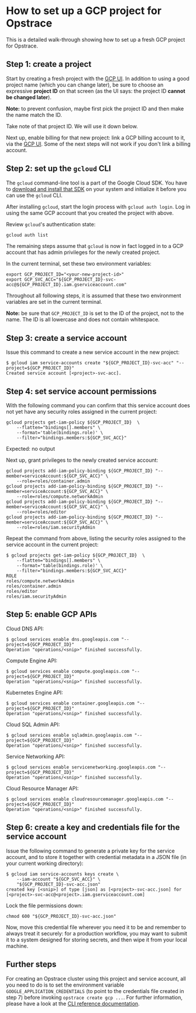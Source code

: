 # How to set up a GCP project for Opstrace

This is a detailed walk-through showing how to set up a fresh GCP project for Opstrace.

## Step 1: create a project

Start by creating a fresh project with the [GCP UI](https://console.cloud.google.com/projectcreate).
In addition to using a good project name (which you can change later), be sure to choose an expressive **project ID** on that screen (as the UI says: the project ID **cannot be changed later**).


**Note:** to prevent confusion, maybe first pick the project ID and then make the name match the ID.

Take note of that project ID.
We will use it down below.

Next up, enable billing for that new project: link a GCP billing account to it, via the [GCP UI](https://console.cloud.google.com/billing/linkedaccount). Some of the next steps will not work if you don't link a billing account.

## Step 2: set up the  `gcloud` CLI

The `gcloud` command-line tool is a part of the Google Cloud SDK.
You have to [download and install that SDK](https://cloud.google.com/sdk/docs/install) on your system and initialize it before you can use the `gcloud` CLI.

After installing `gcloud`, start the login process with `gcloud auth login`.
Log in using the same GCP account that you created the project with above.

Review `gcloud`'s authentication state:

```bash
gcloud auth list
```

The remaining steps assume that `gcloud` is now in fact logged in to a GCP account that has admin privileges for the newly created project.

In the current terminal, set these two environment variables:

```text
export GCP_PROJECT_ID="<your-new-project-id>"
export GCP_SVC_ACC="${GCP_PROJECT_ID}-svc-acc@${GCP_PROJECT_ID}.iam.gserviceaccount.com"
```

Throughout all following steps, it is assumed that these two environment variables are set in the current terminal.

**Note:** be sure that `GCP_PROJECT_ID` is set to the ID of the project, not to the name.
The ID is all lowercase and does not contain whitespace.

## Step 3: create a service account

Issue this command to create a new service account in the new project:

```text
$ gcloud iam service-accounts create "${GCP_PROJECT_ID}-svc-acc" "--project=${GCP_PROJECT_ID}"
Created service account [<project>-svc-acc].
```

## Step 4: set service account permissions

With the following command you can confirm that this service account does not yet have any security roles assigned in the current project:

```text
gcloud projects get-iam-policy ${GCP_PROJECT_ID}  \
    --flatten="bindings[].members" \
    --format='table(bindings.role)' \
    --filter="bindings.members:${GCP_SVC_ACC}"
```

Expected: no output

Next up, grant privileges to the newly created service account:

```text
gcloud projects add-iam-policy-binding ${GCP_PROJECT_ID} "--member=serviceAccount:${GCP_SVC_ACC}" \
    --role=roles/container.admin
gcloud projects add-iam-policy-binding ${GCP_PROJECT_ID} "--member=serviceAccount:${GCP_SVC_ACC}" \
    --role=roles/compute.networkAdmin
gcloud projects add-iam-policy-binding ${GCP_PROJECT_ID} "--member=serviceAccount:${GCP_SVC_ACC}" \
    --role=roles/editor
gcloud projects add-iam-policy-binding ${GCP_PROJECT_ID} "--member=serviceAccount:${GCP_SVC_ACC}" \
    --role=roles/iam.securityAdmin
```

Repeat the command from above, listing the security roles assigned to the service account in the current project:

```text
$ gcloud projects get-iam-policy ${GCP_PROJECT_ID}  \
    --flatten="bindings[].members" \
    --format='table(bindings.role)' \
    --filter="bindings.members:${GCP_SVC_ACC}"
ROLE
roles/compute.networkAdmin
roles/container.admin
roles/editor
roles/iam.securityAdmin
```

## Step 5: enable GCP APIs

Cloud DNS API:

```text
$ gcloud services enable dns.googleapis.com "--project=${GCP_PROJECT_ID}"
Operation "operations/<snip>" finished successfully.
```

Compute Engine API:

```text
$ gcloud services enable compute.googleapis.com "--project=${GCP_PROJECT_ID}"
Operation "operations/<snip>" finished successfully.
```

Kubernetes Engine API:

```text
$ gcloud services enable container.googleapis.com "--project=${GCP_PROJECT_ID}"
Operation "operations/<snip>" finished successfully.
```

Cloud SQL Admin API:

```text
$ gcloud services enable sqladmin.googleapis.com "--project=${GCP_PROJECT_ID}"
Operation "operations/<snip>" finished successfully.
```

Service Networking API:

```text
$ gcloud services enable servicenetworking.googleapis.com "--project=${GCP_PROJECT_ID}"
Operation "operations/<snip>" finished successfully.
```

Cloud Resource Manager API:

```text
$ gcloud services enable cloudresourcemanager.googleapis.com "--project=${GCP_PROJECT_ID}"
Operation "operations/<snip>" finished successfully.
```

## Step 6: create a key and credentials file for the service account

Issue the following command to generate a private key for the service account, and to store it together with credential metadata in a JSON file (in your current working directory):

```text
$ gcloud iam service-accounts keys create \
    --iam-account "${GCP_SVC_ACC}" \
    "${GCP_PROJECT_ID}-svc-acc.json"
created key [<snip>] of type [json] as [<project>-svc-acc.json] for [<project>-svc-acc@<project>.iam.gserviceaccount.com]
```

Lock the file permissions down:

```text
chmod 600 "${GCP_PROJECT_ID}-svc-acc.json"
```

Now, move this credential file wherever you need it to be and remember to always treat it securely: for a production workflow, you may want to submit it to a system designed for storing secrets, and then wipe it from your local machine.

## Further steps

For creating an Opstrace cluster using this project and service account, all you need to do is to set the environment variable `GOOGLE_APPLICATION_CREDENTIALS` (to point to the credentials file created in step 7) before invoking `opstrace create gcp ...`.
For further information, please have a look at the [CLI reference documentation](../../references/cli.md).
